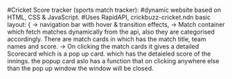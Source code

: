 #Cricket Score tracker (sports match tracker):
   #dynamic website based on HTML, CSS & JavaScript.
   #Uses RapidAPI, crickbuzz-cricket.ndn
      basic layout: {
        -> navigation bar with hover & transition effects,
        -> Match container which fetch matches  dynamically from  the api, also they are categorised accordingly. There are match cards in which has the match title, team names and score.
        -> On clicking the match cards it gives a detailed Scorecard which is a pop up card. which has the detaieled score of the innings. the popup card aslo has a function that on clicking anywhere else than the pop up window the window will be closed.
